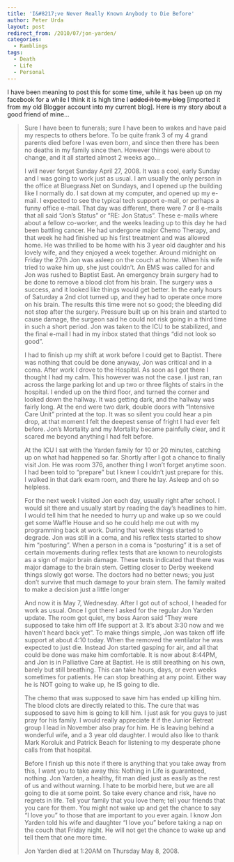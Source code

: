 ```yaml
---
title: 'I&#8217;ve Never Really Known Anybody to Die Before'
author: Peter Urda
layout: post
redirect_from: /2010/07/jon-yarden/
categories:
  - Ramblings
tags:
  - Death
  - Life
  - Personal
---
```

I have been meaning to post this for some time, while it has been up on my facebook for a while I think it is high time I <strike>added it to my blog</strike> [imported it from my old Blogger account into my current blog]. Here is my story about a good friend of mine&#8230;

> Sure I have been to funerals; sure I have been to wakes and have paid my respects to others before. To be quite frank 3 of my 4 grand parents died before I was even born, and since then there has been no deaths in my family since then. However things were about to change, and it all started almost 2 weeks ago&#8230;
> 
> I will never forget Sunday April 27, 2008. It was a cool, early Sunday and I was going to work just as usual. I am usually the only person in the office at Bluegrass.Net on Sundays, and I opened up the building like I normally do. I sat down at my computer, and opened up my e-mail. I expected to see the typical tech support e-mail, or perhaps a funny office e-mail. That day was different, there were 7 or 8 e-mails that all said &#8220;Jon&#8217;s Status&#8221; or &#8220;RE: Jon Status&#8221;. These e-mails where about a fellow co-worker, and the weeks leading up to this day he had been battling cancer. He had undergone major Chemo Therapy, and that week he had finished up his first treatment and was allowed home. He was thrilled to be home with his 3 year old daughter and his lovely wife, and they enjoyed a week together. Around midnight on Friday the 27th Jon was asleep on the couch at home. When his wife tried to wake him up, she just couldn&#8217;t. An EMS was called for and Jon was rushed to Baptist East. An emergency brain surgery had to be done to remove a blood clot from his brain. The surgery was a success, and it looked like things would get better. In the early hours of Saturday a 2nd clot turned up, and they had to operate once more on his brain. The results this time were not so good; the bleeding did not stop after the surgery. Pressure built up on his brain and started to cause damage, the surgeon said he could not risk going in a third time in such a short period. Jon was taken to the ICU to be stabilized, and the final e-mail I had in my inbox stated that things &#8220;did not look so good&#8221;.
> 
> I had to finish up my shift at work before I could get to Baptist. There was nothing that could be done anyway, Jon was critical and in a coma. After work I drove to the Hospital. As soon as I got there I thought I had my calm. This however was not the case. I just ran, ran across the large parking lot and up two or three flights of stairs in the hospital. I ended up on the third floor, and turned the corner and looked down the hallway. It was getting dark, and the hallway was fairly long. At the end were two dark, double doors with &#8220;Intensive Care Unit&#8221; printed at the top. It was so silent you could hear a pin drop, at that moment I felt the deepest sense of fright I had ever felt before. Jon&#8217;s Mortality and my Mortality became painfully clear, and it scared me beyond anything I had felt before.
> 
> At the ICU I sat with the Yarden family for 10 or 20 minutes, catching up on what had happened so far. Shortly after I got a chance to finally visit Jon. He was room 376, another thing I won&#8217;t forget anytime soon. I had been told to &#8220;prepare&#8221; but I knew I couldn&#8217;t just prepare for this. I walked in that dark exam room, and there he lay. Asleep and oh so helpless.
> 
> For the next week I visited Jon each day, usually right after school. I would sit there and usually start by reading the day&#8217;s headlines to him. I would tell him that he needed to hurry up and wake up so we could get some Waffle House and so he could help me out with my programming back at work. During that week things started to degrade. Jon was still in a coma, and his reflex tests started to show him &#8220;posturing&#8221;. When a person in a coma is &#8220;posturing&#8221; it is a set of certain movements during reflex tests that are known to neurologists as a sign of major brain damage. These tests indicated that there was major damage to the brain stem. Getting closer to Derby weekend things slowly got worse. The doctors had no better news; you just don&#8217;t survive that much damage to your brain stem. The family waited to make a decision just a little longer
> 
> And now it is May 7, Wednesday. After I got out of school, I headed for work as usual. Once I got there I asked for the regular Jon Yarden update. The room got quiet, my boss Aaron said &#8220;They were supposed to take him off life support at 3. It&#8217;s about 3:30 now and we haven&#8217;t heard back yet&#8221;. To make things simple, Jon was taken off life support at about 4:10 today. When the removed the ventilator he was expected to just die. Instead Jon started gasping for air, and all that could be done was make him comfortable. It is now about 8:44PM, and Jon is in Palliative Care at Baptist. He is still breathing on his own, barely but still breathing. This can take hours, days, or even weeks sometimes for patients. He can stop breathing at any point. Either way he is NOT going to wake up, he IS going to die.
> 
> The chemo that was supposed to save him has ended up killing him. The blood clots are directly related to this. The cure that was supposed to save him is going to kill him. I just ask for you guys to just pray for his family. I would really appreciate it if the Junior Retreat group I lead in November also pray for him. He is leaving behind a wonderful wife, and a 3 year old daughter. I would also like to thank Mark Koroluk and Patrick Beach for listening to my desperate phone calls from that hospital.
> 
> Before I finish up this note if there is anything that you take away from this, I want you to take away this: Nothing in Life is guaranteed, nothing. Jon Yarden, a healthy, fit man died just as easily as the rest of us and without warning. I hate to be morbid here, but we are all going to die at some point. So take every chance and risk, have no regrets in life. Tell your family that you love them; tell your friends that you care for them. You might not wake up and get the chance to say &#8220;I love you&#8221; to those that are important to you ever again. I know Jon Yarden told his wife and daughter &#8220;I love you&#8221; before taking a nap on the couch that Friday night. He will not get the chance to wake up and tell them that one more time.
> 
> Jon Yarden died at 1:20AM on Thursday May 8, 2008.